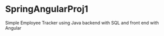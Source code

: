 # SpringAngularProj1
Simple Employee Tracker using Java backend with SQL and front end with Angular
